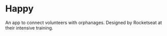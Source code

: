 # Happy
An app to connect volunteers with orphanages. Designed by Rocketseat at their intensive training.